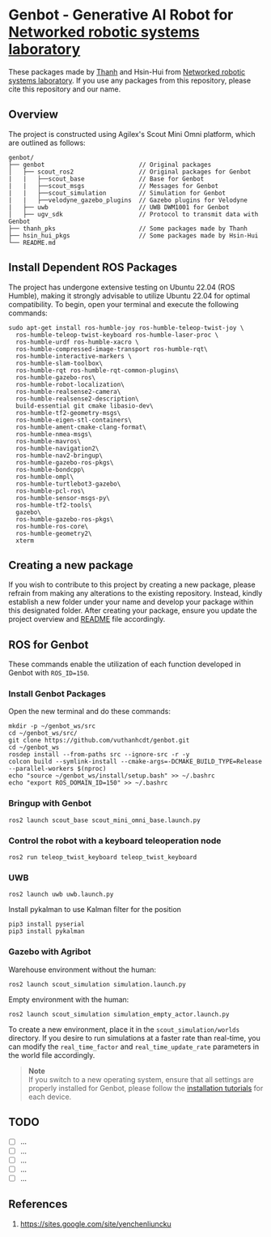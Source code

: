 # Genbot - Generative AI Robot for [Networked robotic systems laboratory](https://sites.google.com/site/yenchenliuncku)
These packages made by [Thanh](https://sites.google.com/view/vuthanhcdt/home) and Hsin-Hui from [Networked robotic systems laboratory](https://sites.google.com/site/yenchenliuncku). If you use any packages from this repository, please cite this repository and our name.

## Overview
The project is constructed using Agilex's Scout Mini Omni platform, which are outlined as follows:
```
genbot/
├── genbot                          // Original packages
│   ├── scout_ros2                  // Original packages for Genbot
|   |   ├──scout_base               // Base for Genbot
|   |   ├──scout_msgs               // Messages for Genbot
|   |   ├──scout_simulation         // Simulation for Genbot
|   |   ├──velodyne_gazebo_plugins  // Gazebo plugins for Velodyne
|   ├── uwb                         // UWB DWM1001 for Genbot
│   ├── ugv_sdk                     // Protocol to transmit data with Genbot
├── thanh_pks                       // Some packages made by Thanh
├── hsin_hui_pkgs                   // Some packages made by Hsin-Hui
└── README.md
```

## Install Dependent ROS Packages
The project has undergone extensive testing on Ubuntu 22.04 (ROS Humble), making it strongly advisable to utilize Ubuntu 22.04 for optimal compatibility. To begin, open your terminal and execute the following commands:
```
sudo apt-get install ros-humble-joy ros-humble-teleop-twist-joy \
  ros-humble-teleop-twist-keyboard ros-humble-laser-proc \
  ros-humble-urdf ros-humble-xacro \
  ros-humble-compressed-image-transport ros-humble-rqt\
  ros-humble-interactive-markers \
  ros-humble-slam-toolbox\
  ros-humble-rqt ros-humble-rqt-common-plugins\
  ros-humble-gazebo-ros\
  ros-humble-robot-localization\
  ros-humble-realsense2-camera\
  ros-humble-realsense2-description\
  build-essential git cmake libasio-dev\
  ros-humble-tf2-geometry-msgs\
  ros-humble-eigen-stl-containers\
  ros-humble-ament-cmake-clang-format\
  ros-humble-nmea-msgs\
  ros-humble-mavros\
  ros-humble-navigation2\
  ros-humble-nav2-bringup\
  ros-humble-gazebo-ros-pkgs\
  ros-humble-bondcpp\
  ros-humble-ompl\
  ros-humble-turtlebot3-gazebo\
  ros-humble-pcl-ros\
  ros-humble-sensor-msgs-py\
  ros-humble-tf2-tools\
  gazebo\
  ros-humble-gazebo-ros-pkgs\
  ros-humble-ros-core\
  ros-humble-geometry2\
  xterm
```

## Creating a new package
If you wish to contribute to this project by creating a new package, please refrain from making any alterations to the existing repository. Instead, kindly establish a new folder under your name and develop your package within this designated folder. After creating your package, ensure you update the project overview and [README](README.md) file accordingly.

## ROS for Genbot
These commands enable the utilization of each function developed in Genbot with ``ROS_ID=150``.
### Install Genbot Packages
Open the new terminal and do these commands:
```
mkdir -p ~/genbot_ws/src
cd ~/genbot_ws/src/
git clone https://github.com/vuthanhcdt/genbot.git
cd ~/genbot_ws
rosdep install --from-paths src --ignore-src -r -y
colcon build --symlink-install --cmake-args=-DCMAKE_BUILD_TYPE=Release --parallel-workers $(nproc)
echo "source ~/genbot_ws/install/setup.bash" >> ~/.bashrc
echo "export ROS_DOMAIN_ID=150" >> ~/.bashrc
```
### Bringup with Genbot

```
ros2 launch scout_base scout_mini_omni_base.launch.py
```
###  Control the robot with a keyboard teleoperation node

```
ros2 run teleop_twist_keyboard teleop_twist_keyboard
```
### UWB
```
ros2 launch uwb uwb.launch.py 
```
Install pykalman to use Kalman filter for the position
```
pip3 install pyserial
pip3 install pykalman
```
### Gazebo with Agribot
Warehouse environment without the human:
```
ros2 launch scout_simulation simulation.launch.py 
```
Empty environment with the human:
```
ros2 launch scout_simulation simulation_empty_actor.launch.py 
```
To create a new environment, place it in the ``scout_simulation/worlds`` directory. If you desire to run simulations at a faster rate than real-time, you can modify the ``real_time_factor`` and ``real_time_update_rate`` parameters in the world file accordingly.

> **Note**  
> If you switch to a new operating system, ensure that all settings are properly installed for Genbot, please follow the [installation tutorials](https://github.com/vuthanhcdt/genbot/blob/humble/initial_setup.md) for each device.


## TODO
- [ ] ...
- [ ] ...
- [ ] ...
- [ ] ...
- [ ] ...

## References
1. https://sites.google.com/site/yenchenliuncku
